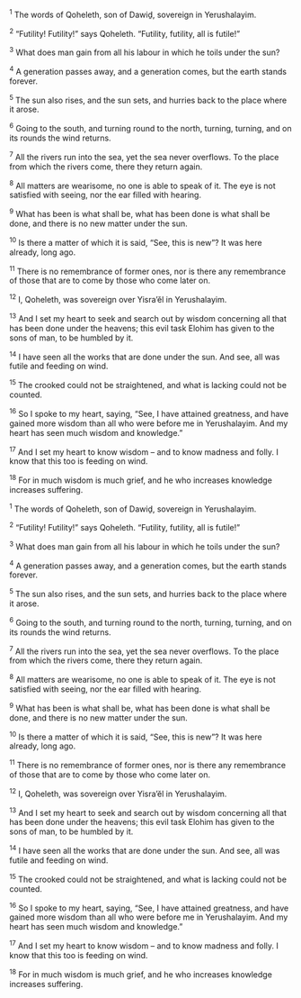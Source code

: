 <sup>1</sup> The words of Qoheleth, son of Dawiḏ, sovereign in Yerushalayim.

<sup>2</sup> “Futility! Futility!” says Qoheleth. “Futility, futility, all is futile!”

<sup>3</sup> What does man gain from all his labour in which he toils under the sun?

<sup>4</sup> A generation passes away, and a generation comes, but the earth stands forever.

<sup>5</sup> The sun also rises, and the sun sets, and hurries back to the place where it arose.

<sup>6</sup> Going to the south, and turning round to the north, turning, turning, and on its rounds the wind returns.

<sup>7</sup> All the rivers run into the sea, yet the sea never overflows. To the place from which the rivers come, there they return again.

<sup>8</sup> All matters are wearisome, no one is able to speak of it. The eye is not satisfied with seeing, nor the ear filled with hearing.

<sup>9</sup> What has been is what shall be, what has been done is what shall be done, and there is no new matter under the sun.

<sup>10</sup> Is there a matter of which it is said, “See, this is new”? It was here already, long ago.

<sup>11</sup> There is no remembrance of former ones, nor is there any remembrance of those that are to come by those who come later on.

<sup>12</sup> I, Qoheleth, was sovereign over Yisra’ĕl in Yerushalayim.

<sup>13</sup> And I set my heart to seek and search out by wisdom concerning all that has been done under the heavens; this evil task Elohim has given to the sons of man, to be humbled by it.

<sup>14</sup> I have seen all the works that are done under the sun. And see, all was futile and feeding on wind.

<sup>15</sup> The crooked could not be straightened, and what is lacking could not be counted.

<sup>16</sup> So I spoke to my heart, saying, “See, I have attained greatness, and have gained more wisdom than all who were before me in Yerushalayim. And my heart has seen much wisdom and knowledge.”

<sup>17</sup> And I set my heart to know wisdom – and to know madness and folly. I know that this too is feeding on wind.

<sup>18</sup> For in much wisdom is much grief, and he who increases knowledge increases suffering.

<sup>1</sup> The words of Qoheleth, son of Dawiḏ, sovereign in Yerushalayim.

<sup>2</sup> “Futility! Futility!” says Qoheleth. “Futility, futility, all is futile!”

<sup>3</sup> What does man gain from all his labour in which he toils under the sun?

<sup>4</sup> A generation passes away, and a generation comes, but the earth stands forever.

<sup>5</sup> The sun also rises, and the sun sets, and hurries back to the place where it arose.

<sup>6</sup> Going to the south, and turning round to the north, turning, turning, and on its rounds the wind returns.

<sup>7</sup> All the rivers run into the sea, yet the sea never overflows. To the place from which the rivers come, there they return again.

<sup>8</sup> All matters are wearisome, no one is able to speak of it. The eye is not satisfied with seeing, nor the ear filled with hearing.

<sup>9</sup> What has been is what shall be, what has been done is what shall be done, and there is no new matter under the sun.

<sup>10</sup> Is there a matter of which it is said, “See, this is new”? It was here already, long ago.

<sup>11</sup> There is no remembrance of former ones, nor is there any remembrance of those that are to come by those who come later on.

<sup>12</sup> I, Qoheleth, was sovereign over Yisra’ĕl in Yerushalayim.

<sup>13</sup> And I set my heart to seek and search out by wisdom concerning all that has been done under the heavens; this evil task Elohim has given to the sons of man, to be humbled by it.

<sup>14</sup> I have seen all the works that are done under the sun. And see, all was futile and feeding on wind.

<sup>15</sup> The crooked could not be straightened, and what is lacking could not be counted.

<sup>16</sup> So I spoke to my heart, saying, “See, I have attained greatness, and have gained more wisdom than all who were before me in Yerushalayim. And my heart has seen much wisdom and knowledge.”

<sup>17</sup> And I set my heart to know wisdom – and to know madness and folly. I know that this too is feeding on wind.

<sup>18</sup> For in much wisdom is much grief, and he who increases knowledge increases suffering.

